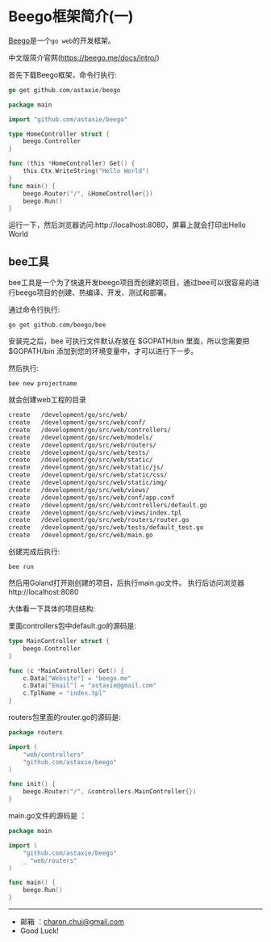 Beego框架简介(一)
===

[Beego](https://github.com/astaxie/beego)是一个`go web`的开发框架。

中文版简介官网(https://beego.me/docs/intro/)


首先下载Beego框架，命令行执行:   
```go
go get github.com/astaxie/beego
```

```go
package main

import "github.com/astaxie/beego"

type HomeController struct {
	beego.Controller
}

func (this *HomeController) Get() {
	this.Ctx.WriteString("Hello World")
}
func main() {
	beego.Router("/", &HomeController{})
	beego.Run()
}
```
运行一下，然后浏览器访问:http://localhost:8080，屏幕上就会打印出Hello World     


bee工具
---

bee工具是一个为了快速开发beego项目而创建的项目，通过bee可以很容易的进行beego项目的创建、热编译、开发、测试和部署。

通过命令行执行:  
```
go get github.com/beego/bee
```

安装完之后，bee 可执行文件默认存放在 $GOPATH/bin 里面，所以您需要把 $GOPATH/bin 添加到您的环境变量中，才可以进行下一步。

然后执行:  

```
bee new projectname
```
就会创建web工程的目录
```sh
create	 /development/go/src/web/
create	 /development/go/src/web/conf/
create	 /development/go/src/web/controllers/
create	 /development/go/src/web/models/
create	 /development/go/src/web/routers/
create	 /development/go/src/web/tests/
create	 /development/go/src/web/static/
create	 /development/go/src/web/static/js/
create	 /development/go/src/web/static/css/
create	 /development/go/src/web/static/img/
create	 /development/go/src/web/views/
create	 /development/go/src/web/conf/app.conf
create	 /development/go/src/web/controllers/default.go
create	 /development/go/src/web/views/index.tpl
create	 /development/go/src/web/routers/router.go
create	 /development/go/src/web/tests/default_test.go
create	 /development/go/src/web/main.go
```
创建完成后执行:  

```
bee run
```
然后用Goland打开刚创建的项目，后执行main.go文件。 
执行后访问浏览器http://localhost:8080
<src img = "https://github.com/CharonChui/Pictures/blob/master/beego_demo.png" width=100% height=100%/>

大体看一下具体的项目结构:   
<src img = "https://github.com/CharonChui/Pictures/blob/master/beego_list.png" width=100% height=100%/>

里面controllers包中default.go的源码是:   
```go
type MainController struct {
	beego.Controller
}

func (c *MainController) Get() {
	c.Data["Website"] = "beego.me"
	c.Data["Email"] = "astaxie@gmail.com"
	c.TplName = "index.tpl"
}
```

routers包里面的router.go的源码是:    
```go
package routers

import (
	"web/controllers"
	"github.com/astaxie/beego"
)

func init() {
    beego.Router("/", &controllers.MainController{})
}
```
main.go文件的源码是 ：   
```go
package main

import (
	"github.com/astaxie/beego"
	_ "web/routers"
)

func main() {
	beego.Run()
}
```







---

- 邮箱 ：charon.chui@gmail.com  
- Good Luck! 

